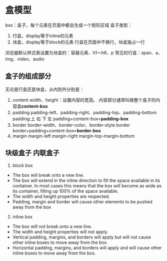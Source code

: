 # 盒模型
box：盒子，每个元素在页面中都会生成一个矩形区域
盒子类型：
1. 行盒，display等于inline的元素
2. 块盒，display等于block的元素
行盒在页面中不换行，块盒独占一行

浏览器默认样式表设置为块盒的：容器元素、h1～h6、p
常见的行盒：span、a、img、video、audio

## 盒子的组成部分
无论是行盒还是块盒，从内到外分别是：
1. content
width、height：设置内容的宽高。
内容部分通常叫做整个盒子的内容盒**content-box**
2. padding
padding-left、padding-right、padding-top、padding-bottom
padding:上 右 下 左
padding+content-box=**padding-box**
3. border
border-width、border-color、border-style
border
border+padding+content-box=**border-box**
4. margin
margin-left margin-right margin-top-margin-bottom

## 块级盒子 内联盒子
1. block box
- The box will break onto a new line.
- The box will extend in the inline direction to fill the space available in its container. In most cases this means that the box will become as wide as its container, filling up 100% of the space available.
- The width and height properties are respected.
- Padding, margin and border will cause other elements to be pushed away from the box
2. inline box
- The box will not break onto a new line.
- The width and height properties will not apply.
- Vertical padding, margins, and borders will apply but will not cause other inline boxes to move away from the box.
- Horizontal padding, margins, and borders will apply and will cause other inline boxes to move away from the box.